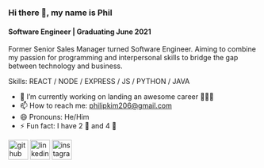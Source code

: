 ### Hi there 👋, my name is Phil
#### Software Engineer | Graduating June 2021
Former Senior Sales Manager turned Software Engineer. Aiming to combine my passion for programming and interpersonal skills to bridge the gap between technology and business.

Skills: REACT / NODE / EXPRESS / JS / PYTHON / JAVA

- 🔭 I’m currently working on landing an awesome career 👨🏻‍💻 
- 📫 How to reach me: philipkim206@gmail.com 
- 😄 Pronouns: He/Him 
- ⚡ Fun fact: I have 2 🐶 and 4 🐔 


[<img src='https://cdn.jsdelivr.net/npm/simple-icons@3.0.1/icons/github.svg' alt='github' height='40'>](https://github.com/socolorphil)  [<img src='https://cdn.jsdelivr.net/npm/simple-icons@3.0.1/icons/linkedin.svg' alt='linkedin' height='40'>](https://www.linkedin.com/in/philckim/)  [<img src='https://cdn.jsdelivr.net/npm/simple-icons@3.0.1/icons/instagram.svg' alt='instagram' height='40'>](https://www.instagram.com/socolorphil/)  


